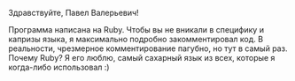 Здравствуйте, Павел Валерьевич!

Программа написана на Ruby. Чтобы вы не вникали в специфику и капризы языка, я максимально подробно закомментировал код. В реальности, чрезмерное комментирование пагубно, но тут в самый раз.
Почему Ruby? Я его люблю, самый сахарный язык из всех, которые я когда-либо использовал :)
